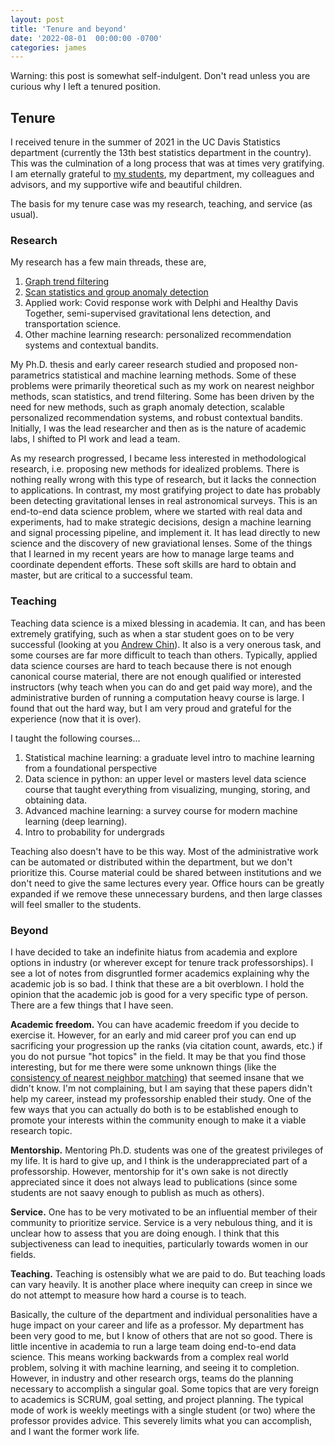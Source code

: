 ```yaml
---
layout: post
title: 'Tenure and beyond'
date: '2022-08-01  00:00:00 -0700'
categories: james
---
```


Warning: this post is somewhat self-indulgent.  Don't read unless you are curious why I left a tenured position.

## Tenure

I received tenure in the summer of 2021 in the UC Davis Statistics department (currently the 13th best statistics department in the country).  This was the culmination of a long process that was at times very gratifying.  I am eternally grateful to [my students](/group/), my department, my colleagues and advisors, and my supportive wife and beautiful children.

The basis for my tenure case was my research, teaching, and service (as usual).

### Research

My research has a few main threads, these are,
1. [Graph trend filtering](/theory/2020/06/02/trend-filtering.html)
2. [Scan statistics and group anomaly detection]()
3. Applied work: Covid response work with Delphi and Healthy Davis Together, semi-supervised gravitational lens detection, and transportation science.
4. Other machine learning research: personalized recommendation systems and contextual bandits.

My Ph.D. thesis and early career research studied and proposed non-parametrics statistical and machine learning methods.  Some of these problems were primarily theoretical such as my work on nearest neighbor methods, scan statistics, and trend filtering.  Some has been driven by the need for new methods, such as graph anomaly detection, scalable personalized recommendation systems, and robust contextual bandits.  Initially, I was the lead researcher and then as is the nature of academic labs, I shifted to PI work and lead a team.

As my research progressed, I became less interested in methodological research, i.e. proposing new methods for idealized problems.  There is nothing really wrong with this type of research, but it lacks the connection to applications.  In contrast, my most gratifying project to date has probably been detecting gravitational lenses in real astronomical surveys.  This is an end-to-end data science problem, where we started with real data and experiments, had to make strategic decisions, design a machine learning and signal processing pipeline, and implement it.  It has lead directly to new science and the discovery of new graviational lenses.  Some of the things that I learned in my recent years are how to manage large teams and coordinate dependent efforts.  These soft skills are hard to obtain and master, but are critical to a successful team.

### Teaching

Teaching data science is a mixed blessing in academia.  It can, and has been extremely gratifying, such as when a star student goes on to be very successful (looking at you [Andrew Chin](https://www.linkedin.com/in/andrewchin1/)).  It also is a very onerous task, and some courses are far more difficult to teach than others.  Typically, applied data science courses are hard to teach because there is not enough canonical course material, there are not enough qualified or interested instructors (why teach when you can do and get paid way more), and the administrative burden of running a computation heavy course is large.  I found that out the hard way, but I am very proud and grateful for the experience (now that it is over).

I taught the following courses...
1. Statistical machine learning: a graduate level intro to machine learning from a foundational perspective
2. Data science in python: an upper level or masters level data science course that taught everything from visualizing, munging, storing, and obtaining data.
3. Advanced machine learning: a survey course for modern machine learning (deep learning).
4. Intro to probability for undergrads

Teaching also doesn't have to be this way.  Most of the administrative work can be automated or distributed within the department, but we don't prioritize this.  Course material could be shared between institutions and we don't need to give the same lectures every year.  Office hours can be greatly expanded if we remove these unnecessary burdens, and then large classes will feel smaller to the students.

### Beyond

I have decided to take an indefinite hiatus from academia and explore options in industry (or wherever except for tenure track professorships).  I see a lot of notes from disgruntled former academics explaining why the academic job is so bad.  I think that these are a bit overblown.  I hold the opinion that the academic job is good for a very specific type of person.  There are a few things that I have seen.

**Academic freedom.**  You can have academic freedom if you decide to exercise it.  However, for an early and mid career prof you can end up sacrificing your progression up the ranks (via citation count, awards, etc.) if you do not pursue "hot topics" in the field.  It may be that you find those interesting, but for me there were some unknown things (like the [consistency of nearest neighbor matching](https://arxiv-export1.library.cornell.edu/abs/1902.02408)) that seemed insane that we didn't know.  I'm not complaining, but I am saying that these papers didn't help my career, instead my professorship enabled their study.  One of the few ways that you can actually do both is to be established enough to promote your interests within the community enough to make it a viable research topic.

**Mentorship.** Mentoring Ph.D. students was one of the greatest privileges of my life.  It is hard to give up, and I think is the underappreciated part of a professorship.  However, mentorship for it's own sake is not directly appreciated since it does not always lead to publications (since some students are not saavy enough to publish as much as others).

**Service.** One has to be very motivated to be an influential member of their community to prioritize service.  Service is a very nebulous thing, and it is unclear how to assess that you are doing enough.  I think that this subjectiveness can lead to inequities, particularly towards women in our fields.

**Teaching.**  Teaching is ostensibly what we are paid to do.  But teaching loads can vary heavily.  It is another place where inequity can creep in since we do not attempt to measure how hard a course is to teach.

Basically, the culture of the department and individual personalities have a huge impact on your career and life as a professor.  My department has been very good to me, but I know of others that are not so good.
There is little incentive in academia to run a large team doing end-to-end data science.  This means working backwards from a complex real world problem, solving it with machine learning, and seeing it to completion.  However, in industry and other research orgs, teams do the planning necessary to accomplish a singular goal.  Some topics that are very foreign to academics is SCRUM, goal setting, and project planning.  The typical mode of work is weekly meetings with a single student (or two) where the professor provides advice.  This severely limits what you can accomplish, and I want the former work life.



